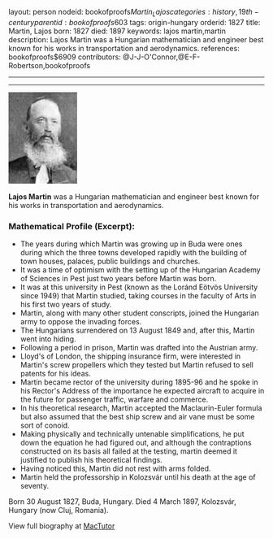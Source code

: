 layout: person
nodeid: bookofproofs$Martin_Lajos
categories: history,19th-century
parentid: bookofproofs$603
tags: origin-hungary
orderid: 1827
title: Martin, Lajos
born: 1827
died: 1897
keywords: lajos martin,martin
description: Lajos Martin was a Hungarian mathematician and engineer best known for his works in transportation and aerodynamics.
references: bookofproofs$6909
contributors: @J-J-O'Connor,@E-F-Robertson,bookofproofs

---



---

![Martin_Lajos.jpg](https://github.com/bookofproofs/bookofproofs.github.io/blob/main/_sources/_assets/images/portraits/Martin_Lajos.jpg?raw=true)

**Lajos Martin**  was a Hungarian mathematician and engineer best known for his works in transportation and aerodynamics.

### Mathematical Profile (Excerpt):
* The years during which Martin was growing up in Buda were ones during which the three towns developed rapidly with the building of town houses, palaces, public buildings and churches.
* It was a time of optimism with the setting up of the Hungarian Academy of Sciences in Pest just two years before Martin was born.
* It was at this university in Pest (known as the Loránd Eötvös University since 1949) that Martin studied, taking courses in the faculty of Arts in his first two years of study.
* Martin, along with many other student conscripts, joined the Hungarian army to oppose the invading forces.
* The Hungarians surrendered on 13 August 1849 and, after this, Martin went into hiding.
* Following a period in prison, Martin was drafted into the Austrian army.
* Lloyd's of London, the shipping insurance firm, were interested in Martin's screw propellers which they tested but Martin refused to sell patents for his ideas.
* Martin became rector of the university during 1895-96 and he spoke in his Rector's Address of the importance he expected aircraft to acquire in the future for passenger traffic, warfare and commerce.
* In his theoretical research, Martin accepted the Maclaurin-Euler formula but also assumed that the best ship screw and air vane must be some sort of conoid.
* Making physically and technically untenable simplifications, he put down the equation he had figured out, and although the contraptions constructed on its basis all failed at the testing, martin deemed it justified to publish his theoretical findings.
* Having noticed this, Martin did not rest with arms folded.
* Martin held the professorship in Kolozsvár until his death at the age of seventy.

Born 30 August 1827, Buda, Hungary. Died 4 March 1897, Kolozsvár, Hungary (now Cluj, Romania).

View full biography at [MacTutor](https://mathshistory.st-andrews.ac.uk/Biographies/Martin_Lajos/)
